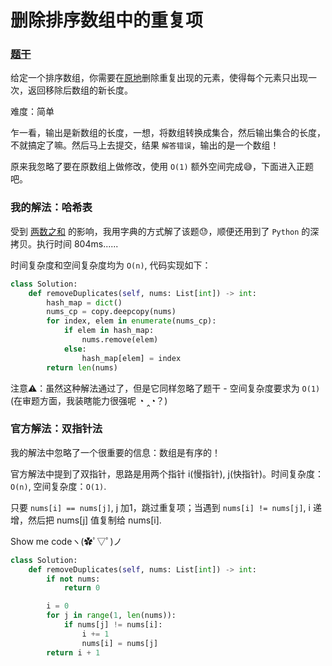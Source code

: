 # 删除排序数组中的重复项

### [题干](https://leetcode-cn.com/problems/remove-duplicates-from-sorted-array/)

给定一个排序数组，你需要在[原地](https://baike.baidu.com/item/%E5%8E%9F%E5%9C%B0%E7%AE%97%E6%B3%95)删除重复出现的元素，使得每个元素只出现一次，返回移除后数组的新长度。

难度：简单

乍一看，输出是新数组的长度，一想，将数组转换成集合，然后输出集合的长度，不就搞定了嘛。然后马上去提交，结果 `解答错误`，输出的是一个数组！

原来我忽略了要在原数组上做修改，使用 `O(1)` 额外空间完成😅，下面进入正题吧。

### 我的解法：哈希表

受到 [两数之和](https://leetcode-cn.com/problems/two-sum/) 的影响，我用字典的方式解了该题😓，顺便还用到了 `Python` 的深拷贝。执行时间 804ms......

时间复杂度和空间复杂度均为 `O(n)`, 代码实现如下：

```python
class Solution:
    def removeDuplicates(self, nums: List[int]) -> int:
        hash_map = dict()
        nums_cp = copy.deepcopy(nums)
        for index, elem in enumerate(nums_cp):
            if elem in hash_map:
                nums.remove(elem)
            else:
                hash_map[elem] = index
        return len(nums)
```

注意⚠️：虽然这种解法通过了，但是它同样忽略了题干 - 空间复杂度要求为 `O(1)` (在审题方面，我装瞎能力很强呢 ◔ ‸◔？)

### 官方解法：双指针法

我的解法中忽略了一个很重要的信息：数组是有序的！

官方解法中提到了双指针，思路是用两个指针 i(慢指针), j(快指针)。时间复杂度：`O(n)`, 空间复杂度：`O(1)`.

只要 `nums[i] == nums[j]`, j 加1，跳过重复项；当遇到 `nums[i] != nums[j]`, i 递增，然后把 nums[j] 值复制给 nums[i].

Show me codeヽ(✿ﾟ▽ﾟ)ノ

```python
class Solution:
    def removeDuplicates(self, nums: List[int]) -> int:
        if not nums:
            return 0

        i = 0
        for j in range(1, len(nums)):
            if nums[j] != nums[i]:
                i += 1
                nums[i] = nums[j]
        return i + 1
```
